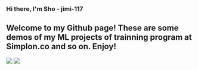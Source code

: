 ### Hi there, I'm Sho - jimi-117
## Welcome to my Github page! These are  some demos of my ML projects of trainning program at Simplon.co and so on. Enjoy!

<!--
**jimi-117/jimi-117** is a ✨ _special_ ✨ repository because its `README.md` (this file) appears on your GitHub profile.

Here are some ideas to get you started:

- 🔭 I’m currently working on ...
- 🌱 I’m currently learning ...
- 👯 I’m looking to collaborate on ...
- 🤔 I’m looking for help with ...
- 💬 Ask me about ...
- 📫 How to reach me: ...
- 😄 Pronouns: ...
- ⚡ Fun fact: ...
-->

<!-- リポジトリステータス -->
![](http://github-profile-summary-cards.vercel.app/api/cards/profile-details?username=jimi-117&theme=zenburn) ![](http://github-profile-summary-cards.vercel.app/api/cards/repos-per-language?username=jimi-117&theme=zenburn)

